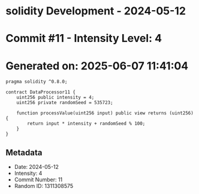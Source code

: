 ﻿# solidity Development - 2024-05-12
# Commit #11 - Intensity Level: 4
# Generated on: 2025-06-07 11:41:04
```solidity
pragma solidity ^0.8.0;

contract DataProcessor11 {
    uint256 public intensity = 4;
    uint256 private randomSeed = 535723;

    function processValue(uint256 input) public view returns (uint256) {
        return input * intensity + randomSeed % 100;
    }
}
```
## Metadata
- Date: 2024-05-12
- Intensity: 4
- Commit Number: 11
- Random ID: 1311308575
